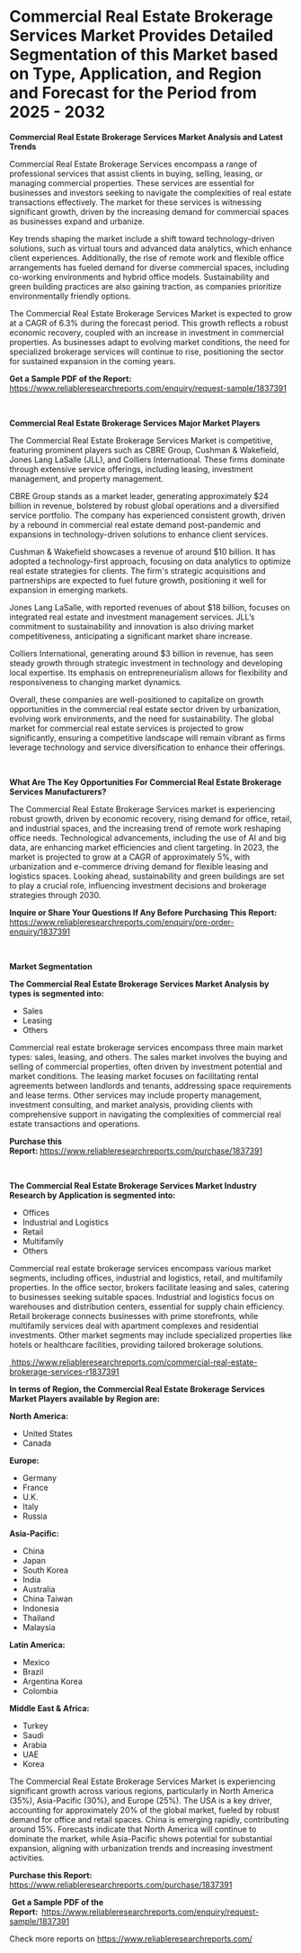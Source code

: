 <p><h1>Commercial Real Estate Brokerage Services Market Provides Detailed Segmentation of this Market based on Type, Application, and Region and Forecast for the Period from 2025 - 2032</h1></p><p><strong>Commercial Real Estate Brokerage Services Market Analysis and Latest Trends</strong></p>
<p><p>Commercial Real Estate Brokerage Services encompass a range of professional services that assist clients in buying, selling, leasing, or managing commercial properties. These services are essential for businesses and investors seeking to navigate the complexities of real estate transactions effectively. The market for these services is witnessing significant growth, driven by the increasing demand for commercial spaces as businesses expand and urbanize. </p><p>Key trends shaping the market include a shift toward technology-driven solutions, such as virtual tours and advanced data analytics, which enhance client experiences. Additionally, the rise of remote work and flexible office arrangements has fueled demand for diverse commercial spaces, including co-working environments and hybrid office models. Sustainability and green building practices are also gaining traction, as companies prioritize environmentally friendly options.</p><p>The Commercial Real Estate Brokerage Services Market is expected to grow at a CAGR of 6.3% during the forecast period. This growth reflects a robust economic recovery, coupled with an increase in investment in commercial properties. As businesses adapt to evolving market conditions, the need for specialized brokerage services will continue to rise, positioning the sector for sustained expansion in the coming years.</p></p>
<p><strong>Get a Sample PDF of the Report:&nbsp;</strong> <a href="https://www.reliableresearchreports.com/enquiry/request-sample/1837391?utm_campaign=113&utm_medium=2&utm_source=Github&utm_content=ia&utm_term=11032025&utm_id=commercial-real-estate-brokerage-services">https://www.reliableresearchreports.com/enquiry/request-sample/1837391</a></p>
<p>&nbsp;</p>
<p><strong>Commercial Real Estate Brokerage Services Major Market Players</strong></p>
<p><p>The Commercial Real Estate Brokerage Services Market is competitive, featuring prominent players such as CBRE Group, Cushman & Wakefield, Jones Lang LaSalle (JLL), and Colliers International. These firms dominate through extensive service offerings, including leasing, investment management, and property management.</p><p>CBRE Group stands as a market leader, generating approximately $24 billion in revenue, bolstered by robust global operations and a diversified service portfolio. The company has experienced consistent growth, driven by a rebound in commercial real estate demand post-pandemic and expansions in technology-driven solutions to enhance client services.</p><p>Cushman & Wakefield showcases a revenue of around $10 billion. It has adopted a technology-first approach, focusing on data analytics to optimize real estate strategies for clients. The firm's strategic acquisitions and partnerships are expected to fuel future growth, positioning it well for expansion in emerging markets.</p><p>Jones Lang LaSalle, with reported revenues of about $18 billion, focuses on integrated real estate and investment management services. JLL’s commitment to sustainability and innovation is also driving market competitiveness, anticipating a significant market share increase.</p><p>Colliers International, generating around $3 billion in revenue, has seen steady growth through strategic investment in technology and developing local expertise. Its emphasis on entrepreneurialism allows for flexibility and responsiveness to changing market dynamics.</p><p>Overall, these companies are well-positioned to capitalize on growth opportunities in the commercial real estate sector driven by urbanization, evolving work environments, and the need for sustainability. The global market for commercial real estate services is projected to grow significantly, ensuring a competitive landscape will remain vibrant as firms leverage technology and service diversification to enhance their offerings.</p></p>
<p>&nbsp;</p>
<p><strong>What Are The Key Opportunities For Commercial Real Estate Brokerage Services Manufacturers?</strong></p>
<p><p>The Commercial Real Estate Brokerage Services market is experiencing robust growth, driven by economic recovery, rising demand for office, retail, and industrial spaces, and the increasing trend of remote work reshaping office needs. Technological advancements, including the use of AI and big data, are enhancing market efficiencies and client targeting. In 2023, the market is projected to grow at a CAGR of approximately 5%, with urbanization and e-commerce driving demand for flexible leasing and logistics spaces. Looking ahead, sustainability and green buildings are set to play a crucial role, influencing investment decisions and brokerage strategies through 2030.</p></p>
<p><strong>Inquire or Share Your Questions If Any Before Purchasing This Report:</strong> <a href="https://www.reliableresearchreports.com/enquiry/pre-order-enquiry/1837391?utm_campaign=113&utm_medium=2&utm_source=Github&utm_content=ia&utm_term=11032025&utm_id=commercial-real-estate-brokerage-services">https://www.reliableresearchreports.com/enquiry/pre-order-enquiry/1837391</a></p>
<p>&nbsp;</p>
<p><strong>Market Segmentation</strong></p>
<p><strong>The Commercial Real Estate Brokerage Services Market Analysis by types is segmented into:</strong></p>
<p><ul><li>Sales</li><li>Leasing</li><li>Others</li></ul></p>
<p><p>Commercial real estate brokerage services encompass three main market types: sales, leasing, and others. The sales market involves the buying and selling of commercial properties, often driven by investment potential and market conditions. The leasing market focuses on facilitating rental agreements between landlords and tenants, addressing space requirements and lease terms. Other services may include property management, investment consulting, and market analysis, providing clients with comprehensive support in navigating the complexities of commercial real estate transactions and operations.</p></p>
<p><strong>Purchase this Report:&nbsp;</strong><a href="https://www.reliableresearchreports.com/purchase/1837391?utm_campaign=113&utm_medium=2&utm_source=Github&utm_content=ia&utm_term=11032025&utm_id=commercial-real-estate-brokerage-services">https://www.reliableresearchreports.com/purchase/1837391</a></p>
<p>&nbsp;</p>
<p><strong>The Commercial Real Estate Brokerage Services Market Industry Research by Application is segmented into:</strong></p>
<p><ul><li>Offices</li><li>Industrial and Logistics</li><li>Retail</li><li>Multifamily</li><li>Others</li></ul></p>
<p><p>Commercial real estate brokerage services encompass various market segments, including offices, industrial and logistics, retail, and multifamily properties. In the office sector, brokers facilitate leasing and sales, catering to businesses seeking suitable spaces. Industrial and logistics focus on warehouses and distribution centers, essential for supply chain efficiency. Retail brokerage connects businesses with prime storefronts, while multifamily services deal with apartment complexes and residential investments. Other market segments may include specialized properties like hotels or healthcare facilities, providing tailored brokerage solutions.</p></p>
<p><a href="https://www.reliableresearchreports.com/commercial-real-estate-brokerage-services-r1837391?utm_campaign=113&utm_medium=2&utm_source=Github&utm_content=ia&utm_term=11032025&utm_id=commercial-real-estate-brokerage-services">&nbsp;https://www.reliableresearchreports.com/commercial-real-estate-brokerage-services-r1837391</a></p>
<p><strong>In terms of Region, the Commercial Real Estate Brokerage Services Market Players available by Region are:</strong></p>
<p>
    <p> <strong> North America: </strong>
        <ul>
            <li>United States</li>
            <li>Canada</li>
        </ul>
        </p> 
    <p> <strong> Europe: </strong>
        <ul>
            <li>Germany</li>
            <li>France</li>
            <li>U.K.</li>
            <li>Italy</li>
            <li>Russia</li>
        </ul>
        </p> 
    <p> <strong> Asia-Pacific: </strong>
        <ul>
            <li>China</li>
            <li>Japan</li>
            <li>South Korea</li>
            <li>India</li>
            <li>Australia</li>
            <li>China Taiwan</li>
            <li>Indonesia</li>
            <li>Thailand</li>
            <li>Malaysia</li>
        </ul>
        </p> 
    <p> <strong> Latin America: </strong>
        <ul>
            <li>Mexico</li>
            <li>Brazil</li>
            <li>Argentina Korea</li>
            <li>Colombia</li>
        </ul>
        </p> 
    <p> <strong> Middle East & Africa: </strong>
        <ul>
            <li>Turkey</li>
            <li>Saudi</li>
            <li>Arabia</li>
            <li>UAE</li>
            <li>Korea</li>
        </ul>
    </p>
    </p>
<p><p>The Commercial Real Estate Brokerage Services Market is experiencing significant growth across various regions, particularly in North America (35%), Asia-Pacific (30%), and Europe (25%). The USA is a key driver, accounting for approximately 20% of the global market, fueled by robust demand for office and retail spaces. China is emerging rapidly, contributing around 15%. Forecasts indicate that North America will continue to dominate the market, while Asia-Pacific shows potential for substantial expansion, aligning with urbanization trends and increasing investment activities.</p></p>
<p><strong>Purchase this Report: </strong><a href="https://www.reliableresearchreports.com/purchase/1837391?utm_campaign=113&utm_medium=2&utm_source=Github&utm_content=ia&utm_term=11032025&utm_id=commercial-real-estate-brokerage-services">https://www.reliableresearchreports.com/purchase/1837391</a></p>
<p>&nbsp;<strong>Get a Sample PDF of the Report:&nbsp;&nbsp;</strong><a href="https://www.reliableresearchreports.com/enquiry/request-sample/1837391?utm_campaign=113&utm_medium=2&utm_source=Github&utm_content=ia&utm_term=11032025&utm_id=commercial-real-estate-brokerage-services">https://www.reliableresearchreports.com/enquiry/request-sample/1837391</a></p>
<p><strong></strong></p>
<p>Check more reports on <a href="https://www.reliableresearchreports.com/?utm_campaign=113&utm_medium=2&utm_source=Github&utm_content=ia&utm_term=11032025&utm_id=commercial-real-estate-brokerage-services">https://www.reliableresearchreports.com/</a></p>